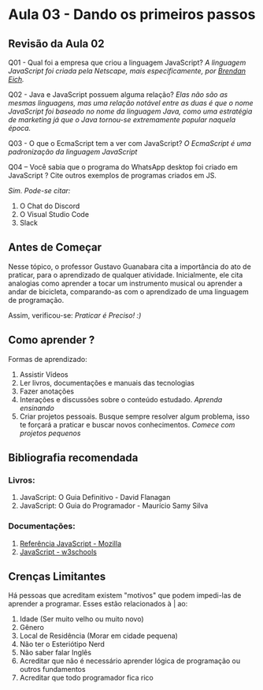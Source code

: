 # Aula 03 - Dando os primeiros passos

## Revisão da Aula 02

Q01 - Qual foi a empresa que criou a linguagem JavaScript?
_A linguagem JavaScript foi criada pela Netscape, mais especificamente, por [Brendan Eich](https://pt.wikipedia.org/wiki/Brendan_Eich)._

Q02 - Java e JavaScript possuem alguma relação?
_Elas não são as mesmas linguagens, mas uma relação notável entre as duas é que o nome JavaScript foi baseado no nome da linguagem Java, como uma estratégia de marketing já que o Java tornou-se extremamente popular naquela época._

Q03 - O que o EcmaScript tem a ver com JavaScript?
_O EcmaScript é uma padronização da linguagem JavaScript_

Q04 – Você sabia que o programa do WhatsApp desktop foi criado em JavaScript ? Cite outros exemplos de programas criados em JS.

_Sim. Pode-se citar:_

1. O Chat do Discord
2. O Visual Studio Code
3. Slack

## Antes de Começar

Nesse tópico, o professor Gustavo Guanabara cita a importância do ato de praticar, para o aprendizado de qualquer atividade. Inicialmente, ele cita analogias como aprender a tocar um instrumento musical ou aprender a andar de bicicleta, comparando-as com o aprendizado de uma linguagem de programação.

Assim, verificou-se: _Praticar é Preciso! :)_

## Como aprender ?

Formas de aprendizado:

1. Assistir Vídeos
2. Ler livros, documentações e manuais das tecnologias
3. Fazer anotações
4. Interações e discussões sobre o conteúdo estudado. _Aprenda ensinando_
5. Criar projetos pessoais. Busque sempre resolver algum problema, isso te forçará a praticar e buscar novos conhecimentos. _Comece com projetos pequenos_

## Bibliografia recomendada

### Livros:

1. JavaScript: O Guia Definitivo - David Flanagan
2. JavaScript: O Guia do Programador - Maurício Samy Silva

### Documentações:

1. [Referência JavaScript - Mozilla](https://developer.mozilla.org/pt-BR/docs/Web/JavaScript)
2. [JavaScript - w3schools](https://www.w3schools.com/js/)

## Crenças Limitantes

Há pessoas que acreditam existem "motivos" que podem impedi-las de aprender a programar.
Esses estão relacionados à | ao:

1. Idade (Ser muito velho ou muito novo)
2. Gênero
3. Local de Residência (Morar em cidade pequena)
4. Não ter o Esteriótipo Nerd
5. Não saber falar Inglês
6. Acreditar que não é necessário aprender lógica de programação ou outros fundamentos
7. Acreditar que todo programador fica rico
